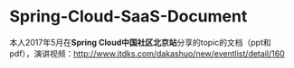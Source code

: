 # Spring-Cloud-SaaS-Document

本人2017年5月在**Spring Cloud中国社区北京站**分享的topic的文档（ppt和pdf），演讲视频：http://www.itdks.com/dakashuo/new/eventlist/detail/160
